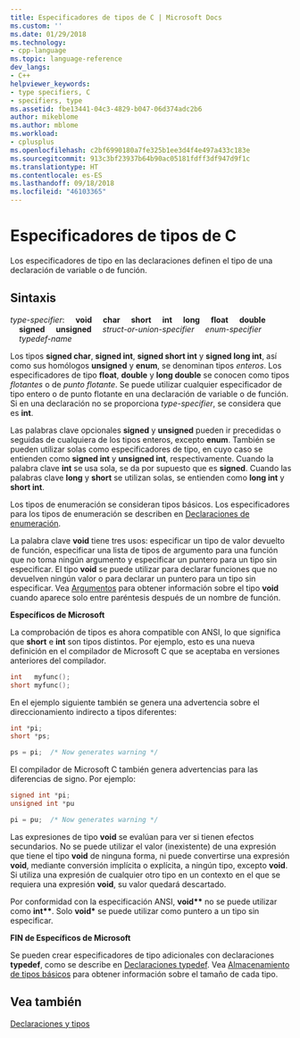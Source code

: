 ```yaml
---
title: Especificadores de tipos de C | Microsoft Docs
ms.custom: ''
ms.date: 01/29/2018
ms.technology:
- cpp-language
ms.topic: language-reference
dev_langs:
- C++
helpviewer_keywords:
- type specifiers, C
- specifiers, type
ms.assetid: fbe13441-04c3-4829-b047-06d374adc2b6
author: mikeblome
ms.author: mblome
ms.workload:
- cplusplus
ms.openlocfilehash: c2bf6990180a7fe325b1ee3d4f4e497a433c183e
ms.sourcegitcommit: 913c3bf23937b64b90ac05181fdff3df947d9f1c
ms.translationtype: HT
ms.contentlocale: es-ES
ms.lasthandoff: 09/18/2018
ms.locfileid: "46103365"
---
```

# <a name="c-type-specifiers"></a>Especificadores de tipos de C

Los especificadores de tipo en las declaraciones definen el tipo de una declaración de variable o de función.

## <a name="syntax"></a>Sintaxis

*type-specifier*: &nbsp;&nbsp;&nbsp;&nbsp;**void** &nbsp;&nbsp;&nbsp;&nbsp;**char** &nbsp;&nbsp;&nbsp;&nbsp;**short** &nbsp;&nbsp;&nbsp;&nbsp;**int** &nbsp;&nbsp;&nbsp;&nbsp;**long** &nbsp;&nbsp;&nbsp;&nbsp;**float** &nbsp;&nbsp;&nbsp;&nbsp;**double** &nbsp;&nbsp;&nbsp;&nbsp;**signed** &nbsp;&nbsp;&nbsp;&nbsp;**unsigned** &nbsp;&nbsp;&nbsp;&nbsp;*struct-or-union-specifier* &nbsp;&nbsp;&nbsp;&nbsp;*enum-specifier* &nbsp;&nbsp;&nbsp;&nbsp;*typedef-name*

Los tipos **signed char**, **signed int**, **signed short int** y **signed long int**, así como sus homólogos **unsigned** y **enum**, se denominan tipos *enteros*. Los especificadores de tipo **float**, **double** y **long double** se conocen como tipos *flotantes* o de *punto flotante*. Se puede utilizar cualquier especificador de tipo entero o de punto flotante en una declaración de variable o de función. Si en una declaración no se proporciona *type-specifier*, se considera que es **int**.

Las palabras clave opcionales **signed** y **unsigned** pueden ir precedidas o seguidas de cualquiera de los tipos enteros, excepto **enum**. También se pueden utilizar solas como especificadores de tipo, en cuyo caso se entienden como **signed int** y **unsigned int**, respectivamente. Cuando la palabra clave **int** se usa sola, se da por supuesto que es **signed**. Cuando las palabras clave **long** y **short** se utilizan solas, se entienden como **long int** y **short int**.

Los tipos de enumeración se consideran tipos básicos. Los especificadores para los tipos de enumeración se describen en [Declaraciones de enumeración](../c-language/c-enumeration-declarations.md).

La palabra clave **void** tiene tres usos: especificar un tipo de valor devuelto de función, especificar una lista de tipos de argumento para una función que no toma ningún argumento y especificar un puntero para un tipo sin especificar. El tipo **void** se puede utilizar para declarar funciones que no devuelven ningún valor o para declarar un puntero para un tipo sin especificar. Vea [Argumentos](../c-language/arguments.md) para obtener información sobre el tipo **void** cuando aparece solo entre paréntesis después de un nombre de función.

**Específicos de Microsoft**

La comprobación de tipos es ahora compatible con ANSI, lo que significa que **short** e **int** son tipos distintos. Por ejemplo, esto es una nueva definición en el compilador de Microsoft C que se aceptaba en versiones anteriores del compilador.

```C
int   myfunc();
short myfunc();
```

En el ejemplo siguiente también se genera una advertencia sobre el direccionamiento indirecto a tipos diferentes:

```C
int *pi;
short *ps;

ps = pi;  /* Now generates warning */
```

El compilador de Microsoft C también genera advertencias para las diferencias de signo. Por ejemplo:

```C
signed int *pi;
unsigned int *pu

pi = pu;  /* Now generates warning */
```

Las expresiones de tipo **void** se evalúan para ver si tienen efectos secundarios. No se puede utilizar el valor (inexistente) de una expresión que tiene el tipo **void** de ninguna forma, ni puede convertirse una expresión **void**, mediante conversión implícita o explícita, a ningún tipo, excepto **void**. Si utiliza una expresión de cualquier otro tipo en un contexto en el que se requiera una expresión **void**, su valor quedará descartado.

Por conformidad con la especificación ANSI, <strong>void\*\*</strong> no se puede utilizar como <strong>int\*\*</strong>. Solo **void**<strong>\*</strong> se puede utilizar como puntero a un tipo sin especificar.

**FIN de Específicos de Microsoft**

Se pueden crear especificadores de tipo adicionales con declaraciones **typedef**, como se describe en [Declaraciones typedef](../c-language/typedef-declarations.md). Vea [Almacenamiento de tipos básicos](../c-language/storage-of-basic-types.md) para obtener información sobre el tamaño de cada tipo.

## <a name="see-also"></a>Vea también

[Declaraciones y tipos](../c-language/declarations-and-types.md)
